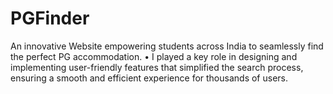 # PGFinder

An innovative Website empowering students across India to seamlessly find the perfect PG accommodation.
•
I played a key role in designing and implementing user-friendly features that simplified the search process,
ensuring a smooth and efficient experience for thousands of users.
